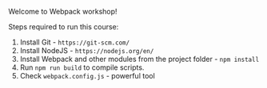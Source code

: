 Welcome to Webpack workshop!

Steps required to run this course:

1. Install Git - `https://git-scm.com/`
2. Install NodeJS - `https://nodejs.org/en/`
3. Install Webpack and other modules from the project folder - `npm install`
4. Run `npm run build` to compile scripts.
4. Check `webpack.config.js` - powerful tool
